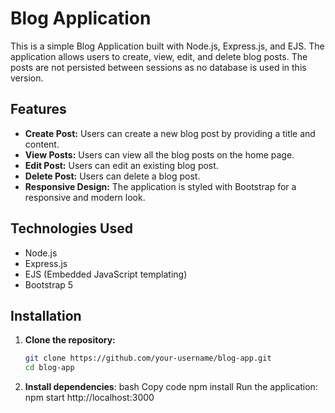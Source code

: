 # Blog Application

This is a simple Blog Application built with Node.js, Express.js, and EJS. The application allows users to create, view, edit, and delete blog posts. The posts are not persisted between sessions as no database is used in this version.

## Features

- **Create Post:** Users can create a new blog post by providing a title and content.
- **View Posts:** Users can view all the blog posts on the home page.
- **Edit Post:** Users can edit an existing blog post.
- **Delete Post:** Users can delete a blog post.
- **Responsive Design:** The application is styled with Bootstrap for a responsive and modern look.

## Technologies Used

- Node.js
- Express.js
- EJS (Embedded JavaScript templating)
- Bootstrap 5

## Installation

1. **Clone the repository:**
   ```bash
   git clone https://github.com/your-username/blog-app.git
   cd blog-app
2. **Install dependencies**:
 bash
 Copy code
npm install
Run the application:
npm start
http://localhost:3000
